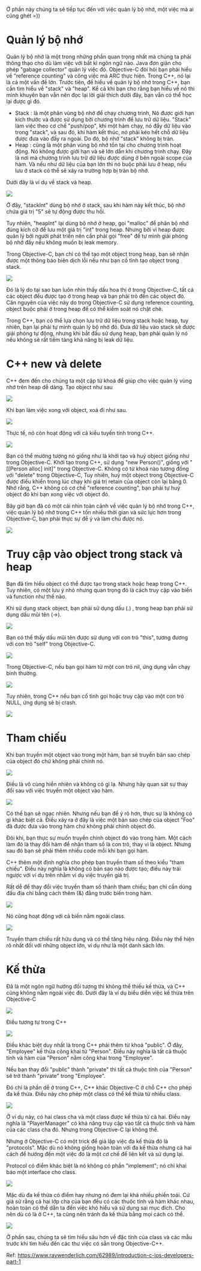 Ở phần này chúng ta sẽ tiếp tục đến với việc quản lý bộ nhớ, một việc mà ai cũng ghét =))

# Quản lý bộ nhớ

Quản lý bộ nhớ là một trong những phần quan trọng nhất mà chúng ta phải thông thạo cho dù làm việc với bất kì ngôn ngữ nào. Java đơn giản cho phép "gabage collector" quản lý việc đó. Objective-C đòi hỏi bạn phải hiểu về "reference counting" và công việc mà ARC thực hiện. Trong C++, nó lại là cả một vấn đề lớn.
Trước tiên, để hiểu về quản lý bộ nhớ trong C++, bạn cần tìm hiểu về "stack" và "heap". Kể cả khi bạn cho rằng bạn hiểu về nó thì mình khuyên bạn vẫn nên đọc lại lời giải thích dưới đây, bạn vẫn có thể học lại được gì đó.
- Stack : là một phân vùng bộ nhớ để chạy chương trình, Nó được giới hạn kích thước và được sử dụng bởi chương trình để lưu trữ dữ liệu. "Stack" làm việc theo cơ chế "push/pop", khi một hàm chạy, nó đẩy dữ liệu vào trong "stack", và sau đó, khi hàm kết thúc, nó phải kéo hết chỗ dữ liệu được đưa vào đấy ra ngoài. Do đó, bộ nhớ "stack" không bị tràn.
- Heap : cũng là một phân vùng bộ nhớ tồn tại cho chương trình hoạt động. Nó không được giới hạn và sẽ lớn dần khi chương trình chạy. Đây là nơi mà chương trình lưu trữ dữ liệu được dùng ở bên ngoài scope của hàm. Và nếu như dữ liệu của bạn lớn thì nó buộc phải lưu ở heap, nếu lưu ở stack có thể sẽ xảy ra trường hợp bị tràn bộ nhớ.

Dưới đây là ví dụ về stack và heap.

![](https://images.viblo.asia/2a1970d2-ac89-471b-9cfe-fbee905e31de.png)

Ở đây, "stackInt" dùng bộ nhớ ở stack, sau khi hàm này kết thúc, bộ nhớ chứa giá trị "5" sẽ tự động được thu hồi.

Tuy nhiên, "heapInt" lại dùng bộ nhớ ở heap, gọi "malloc" để phân bộ nhớ đúng kích cỡ để lưu một giá trị "int" trong heap. Nhưng bởi vì heap được quản lý bởi người phát triển nên cần phải gọi "free" để tự mình giải phóng bộ nhớ đấy nếu không muốn bị leak memory.

Trong Objective-C, bạn chỉ có thể tạo một object trong heap, bạn sẽ nhận được một thông báo biên dịch lỗi nếu như bạn cố tình tạo object trong stack. 

![](https://images.viblo.asia/eb0dc0fd-d7fd-4945-bdb3-dc8ed3bb80e5.png)

Đó là lý do tại sao bạn luôn nhìn thấy dấu hoa thị ở trong Objective-C, tất cả các object đều được tạo ở trong heap và bạn phải trỏ đến các object đó. Căn nguyên của việc này do trong Objective-C sử dụng reference counting, object buộc phải ở trong heap để có thể kiểm soát nó chặt chẽ.

Trong C++, bạn có thể lựa chọn lưu trữ dữ liệu trong stack hoặc heap, tuy nhiên, bạn lại phải tự mình quản lý bộ nhớ đó. Đưa dữ liệu vào stack sẽ được giải phóng tự động, nhưng khi bắt đầu sử dụng heap, bạn phải quản lý nó nếu không sẽ rất tiềm tàng khả năng bị leak dữ liệu.

# C++ new và delete

C++ đem đến cho chúng ta một cặp từ khoá để giúp cho việc quản lý vùng nhớ trên heap dễ dàng.
Tạo object như sau

![](https://images.viblo.asia/c4f0677e-3fe1-4736-bd7c-a3ffccf07718.png)

Khi bạn làm việc xong với object, xoá đi như sau.

![](https://images.viblo.asia/5b2db66f-316e-451b-a899-44ccca901082.png)

Thực tế, nó còn hoạt động với cả kiểu tuyến tính trong C++.

![](https://images.viblo.asia/ea49a06f-002a-41e4-8b50-97cfd515ed14.png)

Bạn có thể mường tượng nó giống như là khởi tạo và huỷ object giống như trong Objective-C. Khởi tạo trong C++, sử dụng "new Person()", giống với "[[Person alloc] init]" trong Objective-C.
Không có từ khoá nào tương đồng với "delete" trong Objective-C, Tuy nhiên, huỷ một object trong Objective-C được điều khiển trong lúc chạy khi giá trị retain của object còn lại bằng 0. Nhớ rằng, C++ không có cơ chế "reference counting", bạn phải tự huỷ object đó khi bạn xong việc với object đó.

Bây giờ bạn đã có một cái nhìn toàn cảnh về việc quản lý bộ nhớ trong C++, việc quản lý bộ nhớ trong C++ tốn nhiều thời gian và sức lực hơn trong Objective-C, bạn phải thực sự để ý và làm chủ được nó.

![](https://images.viblo.asia/4b852942-cbac-46ad-99cf-8e7e09b2a0c6.png)

# Truy cập vào object trong stack và heap

Bạn đã tìm hiểu object có thể được tạo trong stack hoặc heap trong C++. Tuy nhiên, có một lưu ý nhỏ nhưng quan trọng đó là cách truy cập vào biến và function như thế nào.

Khi sử dụng stack object, bạn phải sử dụng dấu (.) , trong heap bạn phải sử dụng dấu mũi tên (->).

![](https://images.viblo.asia/104f43ec-5eb7-442b-83d4-5626f9e2b2c6.png)

Bạn có thể thấy dấu mũi tên được sử dụng với con trỏ "this", tương đương với con trỏ "self" trong Objective-C.

![](https://images.viblo.asia/456fac8f-bf8c-4cab-a6da-043a3dd1105d.png)

Trong Objective-C, nếu bạn gọi hàm từ một con trỏ nil, ứng dụng vẫn chạy bình thường.

![](https://images.viblo.asia/76767535-f094-4f2a-bdf0-fa64dfb09e57.png)

Tuy nhiên, trong C++ nếu bạn cố tình gọi hoặc truy cập vào một con trỏ NULL, ứng dụng sẽ bị crash.

![](https://images.viblo.asia/2f012e70-b088-44d3-9dea-bd222c1ffc14.png)

# Tham chiếu

Khi bạn truyền một object vào trong một hàm, bạn sẽ truyền bản sao chép của object đó chứ không phải chính nó.

![](https://images.viblo.asia/52b4bca4-7185-45d9-a138-a144c88e57f8.png)

Điều là vô cùng hiển nhiên và không có gì lạ. Nhưng hãy quan sát sự thay đổi sau với việc truyền một object vào hàm.

![](https://images.viblo.asia/034865ee-076e-4d68-9359-76a2f75cea55.png)

Có thể bạn sẽ ngạc nhiên. Nhưng nếu bạn để ý rõ hơn, thực sự là không có gì khác biệt cả. Điều xảy ra ở đây là việc một bản sao chép của object "Foo" đã được đưa vào trong hàm chứ không phải chính object đó.

Đôi khi, bạn thực sự muốn truyền chính object đó vào trong hàm. Một cách làm đó là thay đổi hàm để nhận tham số là con trỏ, thay vì là object. Nhưng sau đó bạn sẽ phải thêm nhiều code mỗi khi bạn gọi hàm.

C++ thêm một định nghĩa cho phép bạn truyền tham số theo kiểu "tham chiếu". Điều này nghĩa là không có bản sao nào được tạo; điều này trái ngược với ví dụ trên nhằm ví dụ việc truyền giá trị.

Rất dễ để thay đổi việc truyền tham số thành tham chiếu; bạn chỉ cần dùng đấu địa chỉ bằng cách thêm (&) đằng trước biến trong hàm.

![](https://images.viblo.asia/c32a8f13-0c61-4e99-8d3f-b89e5eefa59f.png)

Nó cũng hoạt động với cả biến nằm ngoài class.

![](https://images.viblo.asia/ef393613-d8b1-47a0-8b78-a0f73f01fd15.png)

Truyền tham chiếu rất hữu dụng và có thể tăng hiệu năng. Điều này thể hiện rõ nhất đối với những object lớn, ví dụ như là một danh sách lớn.

# Kế thừa

Đã là một ngôn ngữ hướng đối tượng thì không thể thiếu kế thừa, và C++ cũng không nằm ngoài việc đó. Dưới đây là ví dụ biểu diễn việc kế thừa trên Objective-C

![](https://images.viblo.asia/3f4048fc-079c-4d9d-bbe1-db4cefabf5b1.png)

Điều tương tự trong C++

![](https://images.viblo.asia/1468103b-4bab-45eb-bb0a-7185032b7974.png)

Điều khác biệt duy nhất là trong C++ phải thêm từ khoá "public". Ở đây, "Employee" kế thừa công khai từ "Person". Điều này nghĩa là tất cả thuộc tính và hàm của "Person" nằm công khai trong "Employee".

Nếu bạn thay đổi "public" thành "private" thì tất cả thuộc tính của "Person" sẽ trở thành "private" trong "Employee".

Đó chỉ là phần dễ ở trong C++, C++ khác Objective-C ở chỗ C++ cho phép đa kế thừa. Điều này cho phép một class có thể kế thừa từ nhiều class.

![](https://images.viblo.asia/6b1f9d25-ddc7-4869-a506-d72b9bfa9eb6.png)

Ở ví dụ này, có hai class cha và một class được kế thừa từ cả hai. Điều này nghĩa là  "PlayerManager" có khả năng truy cập vào tất cả thuộc tính và hàm của các class cha đó. Nhưng trong Objective-C lại không thể.

Nhưng ở Objective-C có một trick để giả lập việc đa kế thừa đó là "protocols". Mặc dù nó không giống hoàn toàn với đa kế thừa nhưng cả hai cách để hướng đến một việc đó là một cơ chế để liên kết và sử dụng lại.

Protocol có điểm khác biệt là nó không có phần "implement"; nó chỉ khai báo một interface cho class.

![](https://images.viblo.asia/d51885f7-f546-4423-aab5-41f6de25344c.png)

Mặc dù đa kế thừa có điểm hay nhưng nó đem lại khá nhiều phiền toái. Cứ giả sử rằng cả hai lớp cha của bạn đều có các thuộc tính và hàm khác nhau, hoàn toàn có thể dẫn ta đến việc khó hiểu và sử dụng sai mục đích. Cho nên dù có là ở C++, ta cũng nên tránh đa kế thừa bằng mọi cách có thể.

![](https://images.viblo.asia/ddddcd4a-b9e2-4eae-9c9b-4c0d9b41c5fd.png)


Ở phần sau, chúng ta sẽ tìm hiểu sâu hơn về đặc tính của class và các mẫu trước khi tìm hiểu đến các thư việc có sẵn trong Objective-C++.

Ref: https://www.raywenderlich.com/62989/introduction-c-ios-developers-part-1